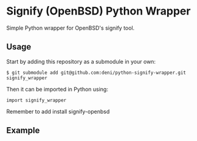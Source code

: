# Signify (OpenBSD) Python Wrapper
Simple Python wrapper for OpenBSD's signify tool.

## Usage
Start by adding this repository as a submodule in your own:
```
$ git submodule add git@github.com:deni/python-signify-wrapper.git signify_wrapper
```

Then it can be imported in Python using:
```
import signify_wrapper
```

Remember to add install signify-openbsd

## Example
